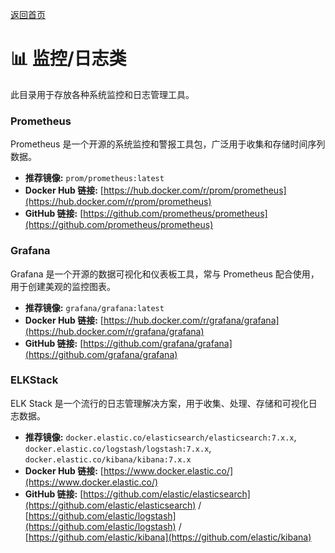 [返回首页](../README.md)

# 📊 监控/日志类

此目录用于存放各种系统监控和日志管理工具。

### Prometheus

Prometheus 是一个开源的系统监控和警报工具包，广泛用于收集和存储时间序列数据。

*   **推荐镜像:** `prom/prometheus:latest`
*   **Docker Hub 链接:** [https://hub.docker.com/r/prom/prometheus](https://hub.docker.com/r/prom/prometheus)
*   **GitHub 链接:** [https://github.com/prometheus/prometheus](https://github.com/prometheus/prometheus)

### Grafana

Grafana 是一个开源的数据可视化和仪表板工具，常与 Prometheus 配合使用，用于创建美观的监控图表。

*   **推荐镜像:** `grafana/grafana:latest`
*   **Docker Hub 链接:** [https://hub.docker.com/r/grafana/grafana](https://hub.docker.com/r/grafana/grafana)
*   **GitHub 链接:** [https://github.com/grafana/grafana](https://github.com/grafana/grafana)

### ELKStack

ELK Stack 是一个流行的日志管理解决方案，用于收集、处理、存储和可视化日志数据。

*   **推荐镜像:** `docker.elastic.co/elasticsearch/elasticsearch:7.x.x`, `docker.elastic.co/logstash/logstash:7.x.x`, `docker.elastic.co/kibana/kibana:7.x.x`
*   **Docker Hub 链接:** [https://www.docker.elastic.co/](https://www.docker.elastic.co/)
*   **GitHub 链接:** [https://github.com/elastic/elasticsearch](https://github.com/elastic/elasticsearch) / [https://github.com/elastic/logstash](https://github.com/elastic/logstash) / [https://github.com/elastic/kibana](https://github.com/elastic/kibana)